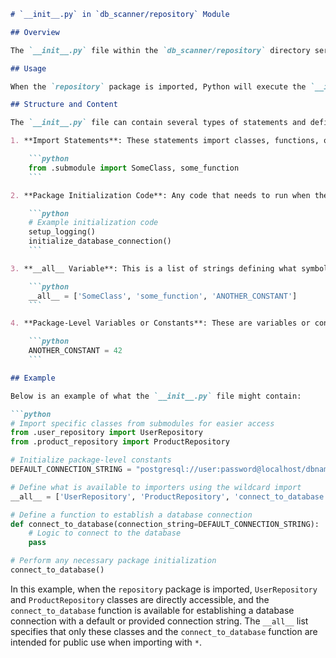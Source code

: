 ```markdown
# `__init__.py` in `db_scanner/repository` Module

## Overview

The `__init__.py` file within the `db_scanner/repository` directory serves as an initializer for the `repository` package in the `db_scanner` module of the `dataherald` project. This file can be used to expose specific classes, functions, or variables from within the package, making them directly accessible when the package is imported elsewhere in the project.

## Usage

When the `repository` package is imported, Python will execute the `__init__.py` file. The contents of this file determine which components of the `repository` package are available to the importer. This can include importing classes or functions from submodules for easier access, initializing package-level variables, or performing any startup configuration necessary for the package to function correctly.

## Structure and Content

The `__init__.py` file can contain several types of statements and definitions:

1. **Import Statements**: These statements import classes, functions, or variables from submodules within the `repository` package. This allows users to access these components directly from the `repository` package without having to import them from their respective submodules.

    ```python
    from .submodule import SomeClass, some_function
    ```

2. **Package Initialization Code**: Any code that needs to run when the package is first imported can be placed here. This could include setting up logging, initializing connections to databases, or preparing any necessary resources.

    ```python
    # Example initialization code
    setup_logging()
    initialize_database_connection()
    ```

3. **__all__ Variable**: This is a list of strings defining what symbols the package will export when `from repository import *` is used. It controls which names are public and should be used with caution to avoid polluting the namespace.

    ```python
    __all__ = ['SomeClass', 'some_function', 'ANOTHER_CONSTANT']
    ```

4. **Package-Level Variables or Constants**: These are variables or constants that are meant to be used across multiple modules within the `repository` package.

    ```python
    ANOTHER_CONSTANT = 42
    ```

## Example

Below is an example of what the `__init__.py` file might contain:

```python
# Import specific classes from submodules for easier access
from .user_repository import UserRepository
from .product_repository import ProductRepository

# Initialize package-level constants
DEFAULT_CONNECTION_STRING = "postgresql://user:password@localhost/dbname"

# Define what is available to importers using the wildcard import
__all__ = ['UserRepository', 'ProductRepository', 'connect_to_database']

# Define a function to establish a database connection
def connect_to_database(connection_string=DEFAULT_CONNECTION_STRING):
    # Logic to connect to the database
    pass

# Perform any necessary package initialization
connect_to_database()
```

In this example, when the `repository` package is imported, `UserRepository` and `ProductRepository` classes are directly accessible, and the `connect_to_database` function is available for establishing a database connection with a default or provided connection string. The `__all__` list specifies that only these classes and the `connect_to_database` function are intended for public use when importing with `*`.
```